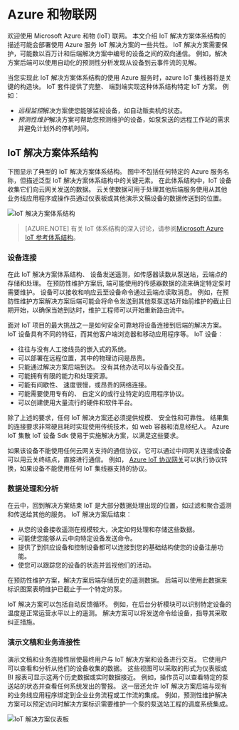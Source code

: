 
# <a name="azure-and-internet-of-things"></a>Azure 和物联网

欢迎使用 Microsoft Azure 和物 (IoT) 联网。 本文介绍 IoT 解决方案体系结构的描述可能会部署使用 Azure 服务 IoT 解决方案的一些共性。 IoT 解决方案需要保护，可能数以百万计和后端解决方案中编号的设备之间的双向通信。 例如，解决方案后端可以使用自动化的预测性分析发现从设备到云事件流的见解。

当您实现此 IoT 解决方案体系结构的使用 Azure 服务时，azure IoT 集线器将是关键的构造块。 IoT 套件提供了完整、 端到端实现这种体系结构特定 IoT 方案。 例如︰ 

- *远程监控*解决方案使您能够监视设备，如自动贩卖机的状态。 
- *预测性维护*解决方案可帮助您预测维护的设备，如泵泵送的远程工作站的需求并避免计划外的停机时间。

## <a name="iot-solution-architecture"></a>IoT 解决方案体系结构

下图显示了典型的 IoT 解决方案体系结构。 图中不包括任何特定的 Azure 服务名称，但描述泛型 IoT 解决方案体系结构中的关键元素。 在此体系结构中，IoT 设备收集它们向云网关发送的数据。 云关使数据可用于处理其他后端服务使用从其他业务线应用程序或操作员通过仪表板或其他演示文稿设备的数据传送到的位置。

![IoT 解决方案体系结构][img-solution-architecture]

> [AZURE.NOTE] 有关 IoT 体系结构的深入讨论，请参阅[Microsoft Azure IoT 参考体系结构][lnk-refarch]。

### <a name="device-connectivity"></a>设备连接

在此 IoT 解决方案体系结构、 设备发送遥测，如传感器读数从泵送站，云端点的存储和处理。 在预防性维护方案后, 端可能使用的传感器数据的流来确定特定泵时需要维护。 设备可以接收和响应云至设备命令通过云端点读取消息。 例如，在预防性维护方案解决方案后端可能会将命令发送到其他泵泵送站开始前维护的截止日期开始，以确保当她到达时，维护工程师可以开始重新路由流中。

面对 IoT 项目的最大挑战之一是如何安全可靠地将设备连接到后端的解决方案。 IoT 设备具有不同的特征，而其他客户端浏览器和移动应用程序等。 IoT 设备︰

- 往往与没有人工接线员的嵌入式的系统。
- 可以部署在远程位置，其中的物理访问是昂贵。
- 只能通过解决方案后端到达。 没有其他办法可以与设备交互。
- 可能拥有有限的能力和处理资源。
- 可能有间歇性、 速度很慢，或昂贵的网络连接。
- 可能需要使用专有的、 自定义的或行业特定的应用程序协议。
- 可以创建使用大量流行的硬件和软件平台。

除了上述的要求，任何 IoT 解决方案还必须提供规模、 安全性和可靠性。 结果集的连接要求非常硬且耗时实现使用传统技术，如 web 容器和消息经纪人。 Azure IoT 集散 IoT 设备 Sdk 使易于实施解决方案，以满足这些要求。

如果该设备不能使用任何云网关支持的通信协议，它可以通过中间网关连接或设备可以用云关终结点，直接进行通信。 例如， [Azure IoT 协议网关][lnk-protocol-gateway]可以执行协议转换，如果设备不能使用任何 IoT 集线器支持的协议。

### <a name="data-processing-and-analytics"></a>数据处理和分析

在云中，回到解决方案结束 IoT 是大部分数据处理出现的位置，如过滤和聚合遥测和传送给其他的服务。 IoT 解决方案后结束︰

- 从您的设备接收遥测在规模较大，决定如何处理和存储这些数据。 
- 可能使您能够从云中向特定设备发送命令。
- 提供了到供应设备和控制设备都可以连接到您的基础结构使您的设备注册功能。
- 使您可以跟踪您的设备的状态并监视他们的活动。

在预防性维护方案，解决方案后端存储历史的遥测数据。 后端可以使用此数据来标识图案表明维护已截止于一个特定的泵。

IoT 解决方案可以包括自动反馈循环。 例如，在后台分析模块可以识别特定设备的温度是正常运营水平以上的遥测。 解决方案可以将发送命令给设备，指导其采取纠正措施。

### <a name="presentation-and-business-connectivity"></a>演示文稿和业务连接性

演示文稿和业务连接性层使最终用户与 IoT 解决方案和设备进行交互。 它使用户可以查看和分析从他们的设备收集的数据。 这些视图可以采取的形式为仪表板或 BI 报表可显示这两个历史数据或实时数据接近。 例如，操作员可以查看特定的泵送站的状态并查看任何系统发出的警报。 这一层还允许 IoT 解决方案后端与现有的业务线应用程序绑定到企业业务流程或工作流的集成。 例如，预测性维护解决方案可以预定访问时解决方案标识需要维护一个泵的泵送站工程的调度系统集成。

![IoT 解决方案仪表板][img-dashboard]

[img-solution-architecture]: ./media/iot-azure-and-iot/iot-reference-architecture.png
[img-dashboard]: ./media/iot-azure-and-iot/iot-suite.png

[lnk-machinelearning]: http://azure.microsoft.com/documentation/services/machine-learning/
[Azure IoT Suite]: http://azure.microsoft.com/solutions/iot
[lnk-protocol-gateway]:  ../articles/iot-hub/iot-hub-protocol-gateway.md
[lnk-refarch]: http://download.microsoft.com/download/A/4/D/A4DAD253-BC21-41D3-B9D9-87D2AE6F0719/Microsoft_Azure_IoT_Reference_Architecture.pdf

